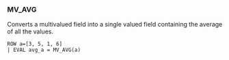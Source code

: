 <!--
This is generated by ESQL's AbstractFunctionTestCase. Do no edit it. See ../README.md for how to regenerate it.
-->

### MV_AVG
Converts a multivalued field into a single valued field containing the average of all the values.

```
ROW a=[3, 5, 1, 6]
| EVAL avg_a = MV_AVG(a)
```
